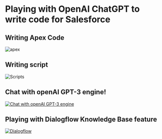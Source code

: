 # Playing with OpenAI ChatGPT to write code for Salesforce


## Writing Apex Code
![apex](./openGPT-sf-1.webm.gif)

## Writing script
![Scripts](./chatGPT-script-1.webm.gif)

##  Chat with openAI GPT-3 engine!

[![Chat with openAI GPT-3 engine](https://img.youtube.com/vi/K_xX5F5j4S0/0.jpg)](https://www.youtube.com/watch?v=K_xX5F5j4S0)


## Playing with Dialogflow Knowledge Base feature

[![Dialogflow](https://img.youtube.com/vi/J8ttQ1Veo_I/0.jpg)](https://www.youtube.com/watch?v=J8ttQ1Veo_I)

